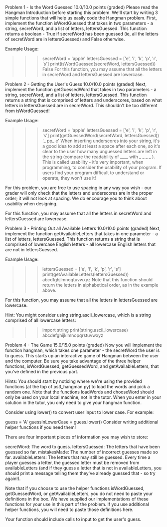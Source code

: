 Problem 1 - Is the Word Guessed
10.0/10.0 points (graded)
Please read the Hangman Introduction before starting this problem. We'll start by writing 3 simple functions that will help us easily code the Hangman problem. First, implement the function isWordGuessed that takes in two parameters - a string, secretWord, and a list of letters, lettersGuessed. This function returns a boolean - True if secretWord has been guessed (ie, all the letters of secretWord are in lettersGuessed) and False otherwise.

Example Usage:

>>> secretWord = 'apple' 
>>> lettersGuessed = ['e', 'i', 'k', 'p', 'r', 's']
>>> print(isWordGuessed(secretWord, lettersGuessed))
False
For this function, you may assume that all the letters in secretWord and lettersGuessed are lowercase.

Problem 2 - Getting the User's Guess
10.0/10.0 points (graded)
Next, implement the function getGuessedWord that takes in two parameters - a string, secretWord, and a list of letters, lettersGuessed. This function returns a string that is comprised of letters and underscores, based on what letters in lettersGuessed are in secretWord. This shouldn't be too different from isWordGuessed!

Example Usage:

>>> secretWord = 'apple' 
>>> lettersGuessed = ['e', 'i', 'k', 'p', 'r', 's']
>>> print(getGuessedWord(secretWord, lettersGuessed))
'_ pp_ e'
When inserting underscores into your string, it's a good idea to add at least a space after each one, so it's clear to the user how many unguessed letters are left in the string (compare the readability of ____ with _ _ _ _ ). This is called usability - it's very important, when programming, to consider the usability of your program. If users find your program difficult to understand or operate, they won't use it!

For this problem, you are free to use spacing in any way you wish - our grader will only check that the letters and underscores are in the proper order; it will not look at spacing. We do encourage you to think about usability when designing.

For this function, you may assume that all the letters in secretWord and lettersGuessed are lowercase.

Problem 3 - Printing Out all Available Letters
10.0/10.0 points (graded)
Next, implement the function getAvailableLetters that takes in one parameter - a list of letters, lettersGuessed. This function returns a string that is comprised of lowercase English letters - all lowercase English letters that are not in lettersGuessed.

Example Usage:

>>> lettersGuessed = ['e', 'i', 'k', 'p', 'r', 's']
>>> print(getAvailableLetters(lettersGuessed))
abcdfghjlmnoqtuvwxyz
Note that this function should return the letters in alphabetical order, as in the example above.

For this function, you may assume that all the letters in lettersGuessed are lowercase.

Hint: You might consider using string.ascii_lowercase, which is a string comprised of all lowercase letters:

>>> import string
>>> print(string.ascii_lowercase)
abcdefghijklmnopqrstuvwxyz

Problem 4 - The Game
15.0/15.0 points (graded)
Now you will implement the function hangman, which takes one parameter - the secretWord the user is to guess. This starts up an interactive game of Hangman between the user and the computer. Be sure you take advantage of the three helper functions, isWordGuessed, getGuessedWord, and getAvailableLetters, that you've defined in the previous part.

Hints:
You should start by noticing where we're using the provided functions (at the top of ps3_hangman.py) to load the words and pick a random one. Note that the functions loadWords and chooseWord should only be used on your local machine, not in the tutor. When you enter in your solution in the tutor, you only need to give your hangman function.

Consider using lower() to convert user input to lower case. For example:

guess = 'A'
guessInLowerCase = guess.lower()
Consider writing additional helper functions if you need them!

There are four important pieces of information you may wish to store:

secretWord: The word to guess.
lettersGuessed: The letters that have been guessed so far.
mistakesMade: The number of incorrect guesses made so far.
availableLetters: The letters that may still be guessed. Every time a player guesses a letter, the guessed letter must be removed from availableLetters (and if they guess a letter that is not in availableLetters, you should print a message telling them they've already guessed that - so try again!).

Note that if you choose to use the helper functions isWordGuessed, getGuessedWord, or getAvailableLetters, you do not need to paste your definitions in the box. We have supplied our implementations of these functions for your use in this part of the problem. If you use additional helper functions, you will need to paste those definitions here.

Your function should include calls to input to get the user's guess.
